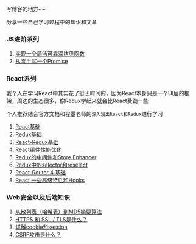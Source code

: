 写博客的地方~~

分享一些自己学习过程中的知识和文章
### JS进阶系列
1. [实现一个简洁可靠深拷贝函数](https://github.com/zzzmj/duola-blog/issues/12)
2. [从零手写一个Promise](https://github.com/zzzmj/duola-blog/issues/14)

### React系列
我个人在学习React中其实花了挺长时间的，因为React本身只是一个UI层的框架，周边的生态很多，像Redux学起来就会比React费劲一些

个人推荐结合官方文档和程墨老师的`深入浅出React和Redux`进行学习

1. [React基础](https://github.com/zzzmj/duola-blog/issues/1)
2. [Redux基础](https://github.com/zzzmj/duola-blog/issues/2)
3. [React-Redux基础](https://github.com/zzzmj/duola-blog/issues/3)
4. [React组件性能优化](https://github.com/zzzmj/duola-blog/issues/4)
5. [Redux的中间件和Store Enhancer](https://github.com/zzzmj/duola-blog/issues/5)
6. [Redux中的selector和reselect](https://github.com/zzzmj/duola-blog/issues/6)
7. [React-Router 4 基础](https://github.com/zzzmj/duola-blog/issues/7)
8. [React 一些高级特性和Hooks](https://github.com/zzzmj/duola-blog/issues/13)

### Web安全以及后端知识
1. [从散列表（哈希表）到MD5摘要算法](https://github.com/zzzmj/duola-blog/issues/8)
2. [HTTPS 和 SSL / TLS是什么？](https://github.com/zzzmj/duola-blog/issues/9)
3. [详解cookie和session](https://github.com/zzzmj/duola-blog/issues/10)
4. [CSRF攻击是什么？](https://github.com/zzzmj/duola-blog/issues/11)
